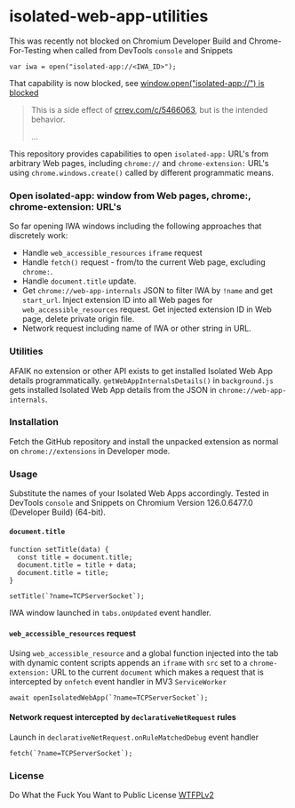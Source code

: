 # isolated-web-app-utilities

This was recently not blocked on Chromium Developer Build and Chrome-For-Testing when called from DevTools `console` and Snippets

```
var iwa = open("isolated-app://<IWA_ID>");
```

That capability is now blocked, see [window.open("isolated-app://<ID>") is blocked](https://issues.chromium.org/issues/339994757#comment6)

> This is a side effect of [crrev.com/c/5466063](https://chromium-review.googlesource.com/c/chromium/src/+/5466063), but is the intended behavior.
> 
> ...

This repository provides capabilities to open `isolated-app:` URL's from arbitrary Web pages, including `chrome://` and `chrome-extension:` URL's using `chrome.windows.create()` called by different programmatic means. 

### Open isolated-app: window from Web pages, chrome:, chrome-extension: URL's
So far opening IWA windows including the following approaches that discretely work:

- Handle `web_accessible_resources` `iframe` request
- Handle `fetch()` request - from/to the current Web page, excluding `chrome:`.
- Handle `document.title` update.
- Get `chrome://web-app-internals` JSON to filter IWA by `!name` and get `start_url`. Inject extension ID into all Web pages for `web_accessible_resources` request. Get injected extension ID in Web page, delete private origin file.
- Network request including name of IWA or other string in URL.

### Utilities 
AFAIK no extension or other API exists to get installed Isolated Web App details programmatically. `getWebAppInternalsDetails()` in `background.js` gets installed Isolated Web App details from the JSON in `chrome://web-app-internals`. 

### Installation

Fetch the GitHub repository and install the unpacked extension as normal on `chrome://extensions` in Developer mode.

### Usage

Substitute the names of your Isolated Web Apps accordingly. Tested in DevTools `console` and Snippets on Chromium Version 126.0.6477.0 (Developer Build) (64-bit).

#### `document.title`

```
function setTitle(data) {
  const title = document.title;
  document.title = title + data;
  document.title = title;
}

setTitle(`?name=TCPServerSocket`);
```

IWA window launched in `tabs.onUpdated` event handler.

#### `web_accessible_resources` request

Using `web_accessible_resource` and a global function injected into the tab with dynamic content scripts appends an `iframe` with `src` set to a `chrome-extension:` URL to the current `document` which makes a request that is intercepted by `onfetch` event handler in MV3 `ServiceWorker`

```
await openIsolatedWebApp(`?name=TCPServerSocket`);
```

#### Network request intercepted by `declarativeNetRequest` rules

Launch in `declarativeNetRequest.onRuleMatchedDebug` event handler

```
fetch(`?name=TCPServerSocket`);
```


### License

Do What the Fuck You Want to Public License [WTFPLv2](http://www.wtfpl.net/about/)
